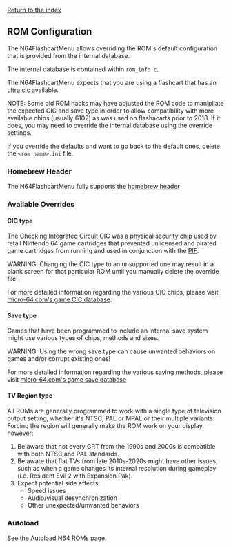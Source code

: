 [Return to the index](./00_index.md)
## ROM Configuration

The N64FlashcartMenu allows overriding the ROM's default configuration that is provided from the internal database.

The internal database is contained within `rom_info.c`.

The N64FlashcartMenu expects that you are using a flashcart that has an [ultra cic](https://n64brew.dev/wiki/Checking_Integrated_Circuit) available.

NOTE: Some old ROM hacks may have adjusted the ROM code to manipllate the expected CIC and save type in order to allow compatibility with more available chips (usually 6102) as was used on flashacarts prior to 2018. If it does, you may need to override the internal database using the override settings.


If you override the defaults and want to go back to the default ones, delete the `<rom name>.ini` file.

### Homebrew Header
The N64FlashcartMenu fully supports the [homebrew header](https://n64brew.dev/wiki/ROM_Header#Advanced_Homebrew_ROM_Header)

### Available Overrides

#### CIC type
The Checking Integrated Circuit [CIC](https://n64brew.dev/wiki/Checking_Integrated_Circuit) was a physical security chip used by retail Nintendo 64 game cartridges that prevented unlicensed and pirated game cartridges from running and used in conjunction with the [PIF](https://n64brew.dev/wiki/PIF-NUS). 

WARNING: Changing the CIC type to an unsupported one may result in a blank screen for that particular ROM until you manually delete the override file!

For more detailed information regarding the various CIC chips, please visit [micro-64.com's game CIC database](http://micro-64.com/database/gamecic.shtml).

#### Save type
Games that have been programmed to include an internal save system might use various types of chips, methods and sizes.

WARNING: Using the wrong save type can cause unwanted behaviors on games and/or corrupt existing ones!

For more detailed information regarding the various saving methods, please visit [micro-64.com's game save database](http://micro-64.com/database/gamesave.shtml)

#### TV Region type
<!-- Should we quickly explain regions? -->
All ROMs are generally programmed to work with a single type of television output setting, whether it's NTSC, PAL or MPAL or their multiple variants. Forcing the region will generally make the ROM work on your display, however:

1. Be aware that not every CRT from the 1990s and 2000s is compatible with both NTSC and PAL standards.
2. Be aware that flat TVs from late 2010s-2020s might have other issues, such as when a game changes its internal resolution during gameplay (i.e. Resident Evil 2 with Expansion Pak).
3. Expect potential side effects:
   - Speed issues
   - Audio/visual desynchronization
   - Other unexpected/unwanted behaviors

### Autoload
See the [Autoload N64 ROMs](./22_autoload_roms.md) page.
